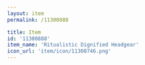 ```yaml
---
layout: item
permalink: /11300888

title: Item
id: '11300888'
item_name: 'Ritualistic Dignified Headgear'
icon_url: 'item/icon/11300746.png'
---
```

